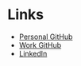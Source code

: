 # Links
- [Personal GitHub](https://www.github.com/TheodoreEhrenborg)
- [Work GitHub](https://www.github.com/TheoEhrenborg)
- [LinkedIn](https://www.linkedin.com/in/theodore-ehrenborg-673987170/)

